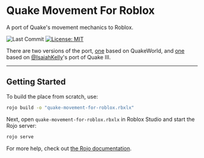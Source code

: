 # Quake Movement For Roblox
A port of Quake's movement mechanics to Roblox.

![Last Commit](https://img.shields.io/github/last-commit/AnotherSubatomo/quake-movement-for-roblox/main
) [![License: MIT](https://img.shields.io/badge/License-MIT-yellow.svg)](https://opensource.org/licenses/MIT)

There are two versions of the port, [one](/QW/) based on QuakeWorld, and [one](/Q3/) based on [@IsaiahKelly](https://www.github.com/IsaiahKelly)'s port of Quake III.

---

## Getting Started
To build the place from scratch, use:

```bash
rojo build -o "quake-movement-for-roblox.rbxlx"
```

Next, open `quake-movement-for-roblox.rbxlx` in Roblox Studio and start the Rojo server:

```bash
rojo serve
```

For more help, check out [the Rojo documentation](https://rojo.space/docs).